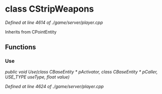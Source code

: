 # class CStripWeapons

*Defined at line 4614 of ./game/server/player.cpp*

Inherits from CPointEntity



## Functions

### Use

*public void Use(class CBaseEntity * pActivator, class CBaseEntity * pCaller, USE_TYPE useType, float value)*

*Defined at line 4624 of ./game/server/player.cpp*



